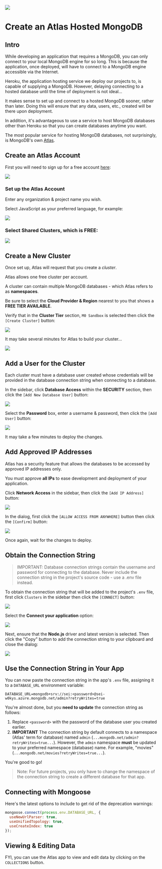 <img src="https://i.imgur.com/B42NavR.jpg">

# Create an Atlas Hosted MongoDB

## Intro

While developing an application that requires a MongoDB, you can only connect to your local MongoDB engine for so long.  This is because the application, once deployed, will have to connect to a MongoDB engine accessible via the Internet.

Heroku, the application hosting service we deploy our projects to, is capable of supplying a MongoDB.  However, delaying connecting to a hosted database until the time of deployment is not ideal...

It makes sense to set up and connect to a hosted MongoDB sooner, rather than later.  Doing this will ensure that any data, users, etc., created will be there upon deployment.

In addition, it's advantageous to use a service to host MongoDB databases other than Heroku so that you can create databases anytime you want.

The most popular service for hosting MongoDB databases, not surprisingly, is MongoDB's own [Atlas](https://www.mongodb.com/cloud/atlas).

## Create an Atlas Account

First you will need to sign up for a free account [here](https://www.mongodb.com/cloud/atlas/register):

<img src="https://i.imgur.com/dBnD2au.png">

### Set up the Atlas Account

Enter any organization & project name you wish.

Select JavaScript as your preferred language, for example:

<img src="https://i.imgur.com/BxEFUDy.png">

### Select **Shared Clusters**, which is FREE:

<img src="https://i.imgur.com/MQPoanx.png">

## Create a New Cluster

Once set up, Atlas will request that you create a _cluster_.

Atlas allows one free cluster per account.

A cluster can contain multiple MongoDB databases - which Atlas refers to as **namespaces**.

Be sure to select the **Cloud Provider & Region** nearest to you that shows a **FREE TIER AVAILABLE**.

Verify that in the **Cluster Tier** section, `M0 Sandbox` is selected then click the `[Create Cluster]` button:

<img src="https://i.imgur.com/nd2OPEV.png">

It may take several minutes for Atlas to build your cluster...

<img src="https://i.imgur.com/md7oNeT.png">

## Add a User for the Cluster

Each cluster must have a database user created whose credentials will be provided in the database connection string when connecting to a database.

In the sidebar, click **Database Access** within the **SECURITY** section, then click the `[Add New Database User]` button:

<img src="https://i.imgur.com/WLenx3n.png">

Select the **Password** box, enter a username & password, then click the `[Add User]` button:

<img src="https://i.imgur.com/oKQ3Ijm.png">

It may take a few minutes to deploy the changes.

## Add Approved IP Addresses

Atlas has a security feature that allows the databases to be accessed by approved IP addresses only.

You must approve **all IPs** to ease development and deployment of your application.

Click **Network Access** in the sidebar, then click the `[Add IP Address]` button:

<img src="https://i.imgur.com/vrDlu0F.png">

In the dialog, first click the `[ALLOW ACCESS FROM ANYWHERE]` button then click the `[Confirm]` button:

<img src="https://i.imgur.com/lAw8d6P.png">

Once again, wait for the changes to deploy.

## Obtain the Connection String

> IMPORTANT:  Database connection strings contain the username and password for connecting to the database.  Never include the connection string in the project's source code - use a .env file instead.

To obtain the connection string that will be added to the project's `.env` file, first click `Clusters` in the sidebar then click the `[CONNECT]` button:

<img src="https://i.imgur.com/JLjmwXS.png">

Select the **Connect your application** option:

<img src="https://i.imgur.com/qMOAxVV.png">

Next, ensure that the **Node.js** driver and latest version is selected.  Then click the "Copy" button to add the connection string to your clipboard and close the dialog:

<img src="https://i.imgur.com/GbckxoK.png">

## Use the Connection String in Your App

You can now paste the connection string in the app's `.env` file, assigning it to a `DATABASE_URL` environment variable:

```
DATABASE_URL=mongodb+srv://sei:<password>@sei-w0kys.azure.mongodb.net/admin?retryWrites=true
```

You're almost done, but you **need to update** the connection string as follows:

1. Replace `<password>` with the password of the database user you created earlier.
2. **IMPORTANT** The connection string by default connects to a namespace (Atlas' term for database) named `admin` (`...mongodb.net/admin?retryWrites=true...`).  However, the `admin` namespace **must** be updated to your preferred namespace (database) name.  For example, "movies" (`...mongodb.net/movies?retryWrites=true...`).

You're good to go!

> Note: For future projects, you only have to change the namespace of the connection string to create a different database for that app.

## Connecting with Mongoose

Here's the latest options to include to get rid of the deprecation warnings:

```js
mongoose.connect(process.env.DATABASE_URL, {
  useNewUrlParser: true,
  useUnifiedTopology: true,
  useCreateIndex: true
});
```

## Viewing & Editing Data

FYI, you can use the Atlas app to view and edit data by clicking on the `COLLECTIONS` button.


  



